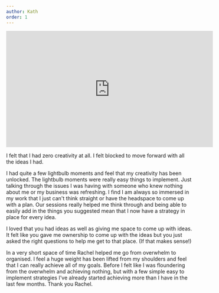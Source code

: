 ```yaml
---
author: Kath
order: 1
---
```

<div class="video-container">
<iframe width="560" height="315" src="https://www.youtube-nocookie.com/embed/sBwGMlRZKhM" title="YouTube video player" frameborder="0" allow="accelerometer; autoplay; clipboard-write; encrypted-media; gyroscope; picture-in-picture" allowfullscreen></iframe>
</div>


I felt that I had zero creativity at all. I felt blocked to move forward with all the ideas I had.

I had quite a few lightbulb moments and feel that my creativity has been unlocked. The lightbulb moments were really easy things to implement. Just talking through the issues I was having with someone who knew nothing about me or my business was refreshing. I find I am always so immersed in my work that I just can't think straight or have the headspace to come up with a plan. Our sessions really helped me think through and being able to easily add in the things you suggested mean that I now have a strategy in place for every idea.

I loved that you had ideas as well as giving me space to come up with ideas. It felt like you gave me ownership to come up with the ideas but you just asked the right questions to help me get to that place. (If that makes sense!)

In a very short space of time Rachel helped me go from overwhelm to organised. I feel a huge weight has been lifted from my shoulders and feel that I can really achieve all of my goals. Before I felt like I was floundering from the overwhelm and achieving nothing, but with a few simple easy to implement strategies I've already started achieving more than I have in the last few months. Thank you Rachel.
